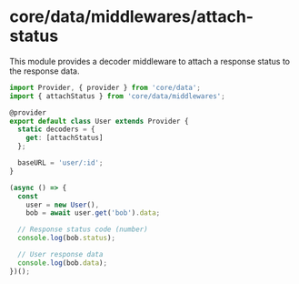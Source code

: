 # core/data/middlewares/attach-status

This module provides a decoder middleware to attach a response status to the response data.

```js
import Provider, { provider } from 'core/data';
import { attachStatus } from 'core/data/middlewares';

@provider
export default class User extends Provider {
  static decoders = {
    get: [attachStatus]
  };

  baseURL = 'user/:id';
}

(async () => {
  const
    user = new User(),
    bob = await user.get('bob').data;

  // Response status code (number)
  console.log(bob.status);

  // User response data
  console.log(bob.data);
})();
```
